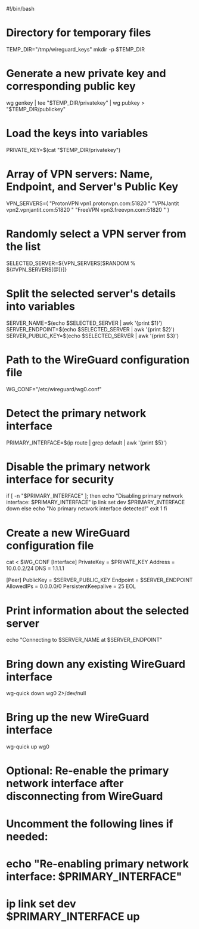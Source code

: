 #!/bin/bash

# Directory for temporary files
TEMP_DIR="/tmp/wireguard_keys"
mkdir -p $TEMP_DIR

# Generate a new private key and corresponding public key
wg genkey | tee "$TEMP_DIR/privatekey" | wg pubkey > "$TEMP_DIR/publickey"

# Load the keys into variables
PRIVATE_KEY=$(cat "$TEMP_DIR/privatekey")

# Array of VPN servers: Name, Endpoint, and Server's Public Key
VPN_SERVERS=(
    "ProtonVPN vpn1.protonvpn.com:51820 <ProtonVPNPublicKey>"
    "VPNJantit vpn2.vpnjantit.com:51820 <VPNJantitPublicKey>"
    "FreeVPN vpn3.freevpn.com:51820 <FreeVPNPublicKey>"
)

# Randomly select a VPN server from the list
SELECTED_SERVER=${VPN_SERVERS[$RANDOM % ${#VPN_SERVERS[@]}]}

# Split the selected server's details into variables
SERVER_NAME=$(echo $SELECTED_SERVER | awk '{print $1}')
SERVER_ENDPOINT=$(echo $SELECTED_SERVER | awk '{print $2}')
SERVER_PUBLIC_KEY=$(echo $SELECTED_SERVER | awk '{print $3}')

# Path to the WireGuard configuration file
WG_CONF="/etc/wireguard/wg0.conf"

# Detect the primary network interface
PRIMARY_INTERFACE=$(ip route | grep default | awk '{print $5}')

# Disable the primary network interface for security
if [ -n "$PRIMARY_INTERFACE" ]; then
    echo "Disabling primary network interface: $PRIMARY_INTERFACE"
    ip link set dev $PRIMARY_INTERFACE down
else
    echo "No primary network interface detected!"
    exit 1
fi

# Create a new WireGuard configuration file
cat <<EOL > $WG_CONF
[Interface]
PrivateKey = $PRIVATE_KEY
Address = 10.0.0.2/24
DNS = 1.1.1.1

[Peer]
PublicKey = $SERVER_PUBLIC_KEY
Endpoint = $SERVER_ENDPOINT
AllowedIPs = 0.0.0.0/0
PersistentKeepalive = 25
EOL

# Print information about the selected server
echo "Connecting to $SERVER_NAME at $SERVER_ENDPOINT"

# Bring down any existing WireGuard interface
wg-quick down wg0 2>/dev/null

# Bring up the new WireGuard interface
wg-quick up wg0

# Optional: Re-enable the primary network interface after disconnecting from WireGuard
# Uncomment the following lines if needed:
# echo "Re-enabling primary network interface: $PRIMARY_INTERFACE"
# ip link set dev $PRIMARY_INTERFACE up

